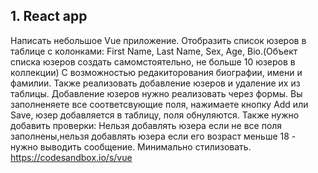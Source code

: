 ## 1. React app

Написать небольшое Vue приложение. Отобразить список юзеров в таблице с колонками: First Name, Last Name, Sex, Age, Bio.(Объект списка юзеров создать самомстоятельно, не больше 10 юзеров в коллекции) С возможностью редакиторования биографии, имени и фамилии. Также реализовать добавление юзеров и удаление их из таблицы. Добавление юзеров нужно реализовать через формы. Вы заполненяете все соответсвующие поля, нажимаете кнопку Add или Save, юзер добавляется в таблицу, поля обнуляются. Также нужно добавить проверки: Нельзя добавлять юзера если не все поля заполнены,нельзя добавлять юзера если его возраст меньше 18 - нужно выводить сообщение. Минимально стилизовать. https://codesandbox.io/s/vue 